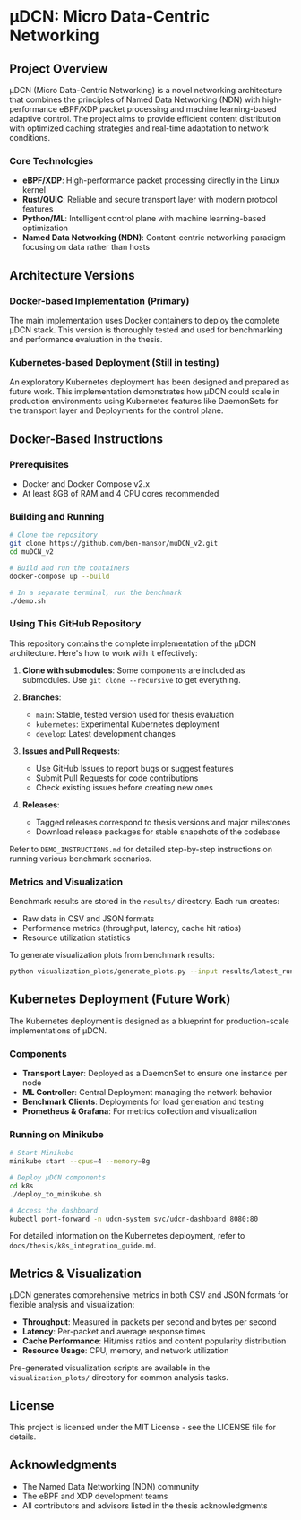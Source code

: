 # μDCN: Micro Data-Centric Networking

## Project Overview

μDCN (Micro Data-Centric Networking) is a novel networking architecture that combines the principles of Named Data Networking (NDN) with high-performance eBPF/XDP packet processing and machine learning-based adaptive control. The project aims to provide efficient content distribution with optimized caching strategies and real-time adaptation to network conditions.

### Core Technologies

- **eBPF/XDP**: High-performance packet processing directly in the Linux kernel
- **Rust/QUIC**: Reliable and secure transport layer with modern protocol features
- **Python/ML**: Intelligent control plane with machine learning-based optimization
- **Named Data Networking (NDN)**: Content-centric networking paradigm focusing on data rather than hosts

## Architecture Versions

### Docker-based Implementation (Primary)

The main implementation uses Docker containers to deploy the complete μDCN stack. This version is thoroughly tested and used for benchmarking and performance evaluation in the thesis.

### Kubernetes-based Deployment (Still in testing)

An exploratory Kubernetes deployment has been designed and prepared as future work. This implementation demonstrates how μDCN could scale in production environments using Kubernetes features like DaemonSets for the transport layer and Deployments for the control plane.

## Docker-Based Instructions

### Prerequisites

- Docker and Docker Compose v2.x
- At least 8GB of RAM and 4 CPU cores recommended

### Building and Running

```bash
# Clone the repository
git clone https://github.com/ben-mansor/muDCN_v2.git
cd muDCN_v2

# Build and run the containers
docker-compose up --build

# In a separate terminal, run the benchmark
./demo.sh
```

### Using This GitHub Repository

This repository contains the complete implementation of the μDCN architecture. Here's how to work with it effectively:

1. **Clone with submodules**: Some components are included as submodules. Use `git clone --recursive` to get everything.

2. **Branches**:
   - `main`: Stable, tested version used for thesis evaluation
   - `kubernetes`: Experimental Kubernetes deployment
   - `develop`: Latest development changes

3. **Issues and Pull Requests**:
   - Use GitHub Issues to report bugs or suggest features
   - Submit Pull Requests for code contributions
   - Check existing issues before creating new ones

4. **Releases**:
   - Tagged releases correspond to thesis versions and major milestones
   - Download release packages for stable snapshots of the codebase

Refer to `DEMO_INSTRUCTIONS.md` for detailed step-by-step instructions on running various benchmark scenarios.

### Metrics and Visualization

Benchmark results are stored in the `results/` directory. Each run creates:

- Raw data in CSV and JSON formats
- Performance metrics (throughput, latency, cache hit ratios)
- Resource utilization statistics

To generate visualization plots from benchmark results:

```bash
python visualization_plots/generate_plots.py --input results/latest_run/ --output results/plots/
```

## Kubernetes Deployment (Future Work)

The Kubernetes deployment is designed as a blueprint for production-scale implementations of μDCN.

### Components

- **Transport Layer**: Deployed as a DaemonSet to ensure one instance per node
- **ML Controller**: Central Deployment managing the network behavior
- **Benchmark Clients**: Deployments for load generation and testing
- **Prometheus & Grafana**: For metrics collection and visualization

### Running on Minikube

```bash
# Start Minikube
minikube start --cpus=4 --memory=8g

# Deploy μDCN components
cd k8s
./deploy_to_minikube.sh

# Access the dashboard
kubectl port-forward -n udcn-system svc/udcn-dashboard 8080:80
```

For detailed information on the Kubernetes deployment, refer to `docs/thesis/k8s_integration_guide.md`.

## Metrics & Visualization

μDCN generates comprehensive metrics in both CSV and JSON formats for flexible analysis and visualization:

- **Throughput**: Measured in packets per second and bytes per second
- **Latency**: Per-packet and average response times
- **Cache Performance**: Hit/miss ratios and content popularity distribution
- **Resource Usage**: CPU, memory, and network utilization

Pre-generated visualization scripts are available in the `visualization_plots/` directory for common analysis tasks.

## License

This project is licensed under the MIT License - see the LICENSE file for details.

## Acknowledgments

- The Named Data Networking (NDN) community
- The eBPF and XDP development teams
- All contributors and advisors listed in the thesis acknowledgments
